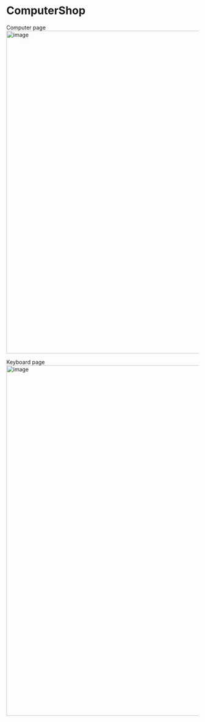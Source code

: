 # ComputerShop

Computer page
<img width="1899" height="846" alt="image" src="https://github.com/user-attachments/assets/bc22f11d-f319-4ffc-9094-8bb9cabd4cb6" />

<p></p>
<p></p>
<p></p>
<p></p>

Keyboard page
<img width="1901" height="919" alt="image" src="https://github.com/user-attachments/assets/39b78803-36fc-4669-b9d7-0d7a37a0c169" />






